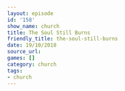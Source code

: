 ```yaml
---
layout: episode
id: '158'
show_name: church
title: The Soul Still Burns
friendly_title: the-soul-still-burns
date: 19/10/2018
source_url: 
games: []
category: church
tags:
- church
---
```

